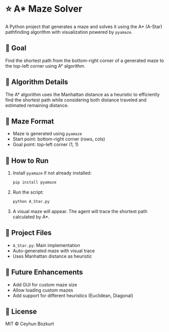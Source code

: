 # ⭐ A* Maze Solver

A Python project that generates a maze and solves it using the A* (A-Star) pathfinding algorithm with visualization powered by `pyamaze`.

## 🎯 Goal

Find the shortest path from the bottom-right corner of a generated maze to the top-left corner using A* algorithm.

## 🧠 Algorithm Details

The A* algorithm uses the Manhattan distance as a heuristic to efficiently find the shortest path while considering both distance traveled and estimated remaining distance.

## 🧱 Maze Format

- Maze is generated using `pyamaze`
- Start point: bottom-right corner (rows, cols)
- Goal point: top-left corner (1, 1)

## 🚀 How to Run

1. Install `pyamaze` if not already installed:
   ```bash
   pip install pyamaze
   ```

2. Run the script:
   ```bash
   python A_Star.py
   ```

3. A visual maze will appear. The agent will trace the shortest path calculated by A*.

## 📁 Project Files

- `A_Star.py`: Main implementation
- Auto-generated maze with visual trace
- Uses Manhattan distance as heuristic

## 📌 Future Enhancements

- Add GUI for custom maze size
- Allow loading custom mazes
- Add support for different heuristics (Euclidean, Diagonal)

## 📝 License

MIT © Ceyhun Bozkurt
